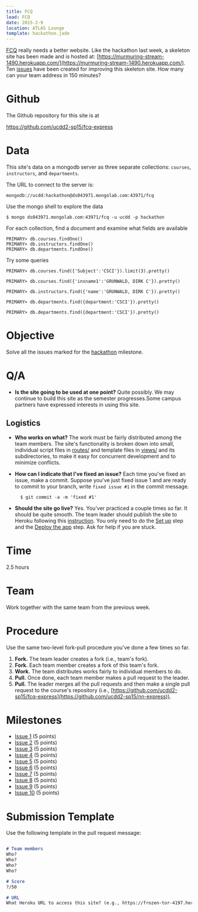 ```yaml
---
title: FCQ
lead: FCQ
date: 2015-2-9
location: ATLAS Lounge
template: hackathon.jade
---
```


[FCQ](http://www.colorado.edu/fcq/) really needs a better website. Like the hackathon last week, a skeleton site has been made and is hosted at: [https://murmuring-stream-1490.herokuapp.com/](https://murmuring-stream-1490.herokuapp.com/). Ten [issues](https://github.com/ucdd2-sp15/fcq-express/issues) have been created for improving this skeleton site. How many can your team address in 150 minutes?

# Github

The Github repository for this site is at

<a href="https://github.com/ucdd2-sp15/fcq-express" class="btn btn-info">https://github.com/ucdd2-sp15/fcq-express</a>

# Data
This site's data on a mongodb server as three separate collections: `courses`, `instructors`, and `departments`.

The URL to connect to the server is:

`mongodb://ucdd:hackathon@ds043971.mongolab.com:43971/fcq`

Use the mongo shell to explore the data

    $ mongo ds043971.mongolab.com:43971/fcq -u ucdd -p hackathon

For each collection, find a document and examine what fields are available

    PRIMARY> db.courses.findOne()
    PRIMARY> db.instructors.findOne()
    PRIMARY> db.departments.findOne()

Try some queries

    PRIMARY> db.courses.find({'Subject':'CSCI'}).limit(3).pretty()

    PRIMARY> db.courses.find({'insname1':'GRUNWALD, DIRK C'}).pretty()

    PRIMARY> db.instructors.find({'name':'GRUNWALD, DIRK C'}).pretty()

    PRIMARY> db.departments.find({department:'CSCI'}).pretty()    

    PRIMARY> db.departments.find({department:'CSCI'}).pretty()


# Objective

Solve all the issues marked for the [hackathon](https://github.com/ucdd2-sp15/fcq-express/milestones) milestone.

# Q/A

* __Is the site going to be used at one point?__ Quite possibly. We may continue to build this site as the semester progresses.Some campus partners have expressed interests in using this site.

## Logistics

* __Who works on what?__ The work must be fairly distributed among the team members. The site's functionality is broken down into small, individual script files in [routes/](https://github.com/ucdd2-sp15/fcq-express/tree/master/routes) and template files in [views/](https://github.com/ucdd2-sp15/fcq-express/tree/master/views) and its subdirectories, to make it easy for concurrent development and to minimize conflicts.
* __How can I indicate that I've fixed an issue?__ Each time you've fixed an issue, make a commit. Suppose you've just fixed issue 1 and are ready to commit to your branch, write `fixed issue #1` in the commit message.

        $ git commit -a -m 'fixed #1'    

* __Should the site go live?__ Yes. You'ver practiced a couple times so far. It should be quite smooth. The team leader should publish the site to Heroku following this [instruction](https://devcenter.heroku.com/articles/getting-started-with-nodejs#prepare-the-app). You only need to do the [Set up](https://devcenter.heroku.com/articles/getting-started-with-nodejs#set-up) step and the [Deploy the app](https://devcenter.heroku.com/articles/getting-started-with-nodejs#deploy-the-app) step. Ask for help if you are stuck. 

# Time

2.5 hours

# Team

Work together with the same team from the previous week.

# Procedure

Use the same two-level fork-pull procedure you've done a few times so far.

1. __Fork.__ The team leader creates a fork (i.e., team's fork).
1. __Fork.__ Each team member creates a fork of this team's fork.
1. __Work.__ The team distributes works fairly to individual members to do.
1. __Pull.__ Once done, each team member makes a pull request to the leader.
1. __Pull.__ The leader merges all the pull requests and then make a single pull request to the course's repository (i.e., [https://github.com/ucdd2-sp15/fcq-express](https://github.com/ucdd2-sp15/nn-express)).

# Milestones

* [Issue 1](https://github.com/ucdd2-sp15/fcq-express/issues/1) (5 points)
* [Issue 2](https://github.com/ucdd2-sp15/fcq-express/issues/2) (5 points)
* [Issue 3](https://github.com/ucdd2-sp15/fcq-express/issues/3) (5 points)
* [Issue 4](https://github.com/ucdd2-sp15/fcq-express/issues/4) (5 points)
* [Issue 5](https://github.com/ucdd2-sp15/fcq-express/issues/5) (5 points)
* [Issue 6](https://github.com/ucdd2-sp15/fcq-express/issues/6) (5 points)
* [Issue 7](https://github.com/ucdd2-sp15/fcq-express/issues/7) (5 points)
* [Issue 8](https://github.com/ucdd2-sp15/fcq-express/issues/8) (5 points)
* [Issue 9](https://github.com/ucdd2-sp15/fcq-express/issues/9) (5 points)
* [Issue 10](https://github.com/ucdd2-sp15/fcq-express/issues/10) (5 points)

# Submission Template

Use the following template in the pull request message:

```markdown

# Team members
Who?
Who?
Who?
Who?

# Score
?/50

# URL
What Heroku URL to access this site? (e.g., https://frozen-tor-4197.herokuapp.com/)

```

